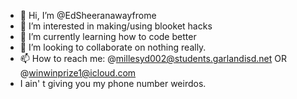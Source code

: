 - 👋 Hi, I’m @EdSheeranawayfrome
- 👀 I’m interested in making/using blooket hacks
- 🌱 I’m currently learning how to code better
- 💞️ I’m looking to collaborate on nothing really.
- 📫 How to reach me: @millesyd002@students.garlandisd.net OR @winwinprize1@icloud.com
- I ain' t giving you my phone number weirdos.
<!---
EdSheeranawayfrome/EdSheeranawayfrome is a ✨ special ✨ repository because its `README.md` (this file) appears on your GitHub profile.
You can click the Preview link to take a look at your changes.
--->
